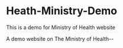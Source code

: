# Heath-Ministry-Demo
This is a demo for Ministry of Health website

A demo website on The Ministry of Health--
